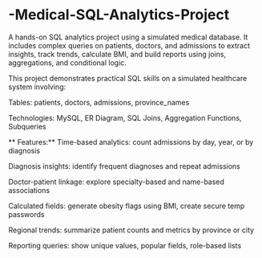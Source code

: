 # -Medical-SQL-Analytics-Project
A hands-on SQL analytics project using a simulated medical database. It includes complex queries on patients, doctors, and admissions to extract insights, track trends, calculate BMI, and build reports using joins, aggregations, and conditional logic.


This project demonstrates practical SQL skills on a simulated healthcare system involving:

Tables: patients, doctors, admissions, province_names

Technologies: MySQL, ER Diagram, SQL Joins, Aggregation Functions, Subqueries

** Features:**
 Time-based analytics: count admissions by day, year, or by diagnosis

Diagnosis insights: identify frequent diagnoses and repeat admissions

 Doctor-patient linkage: explore specialty-based and name-based associations

 Calculated fields: generate obesity flags using BMI, create secure temp passwords

 Regional trends: summarize patient counts and metrics by province or city

 Reporting queries: show unique values, popular fields, role-based lists
